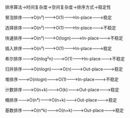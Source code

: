 排序算法->时间复杂度->空间复杂度->排序方式->稳定性

冒泡排序--->O(n²)--->O(1)--->In-place--->稳定

选择排序--->O(n²)--->O(1)--->In-place--->不稳定

快速排序--->O(n²)--->O(logn)--->In-place--->不稳定

插入排序--->O(n²)--->O(1)--->In-place--->稳定

希尔排序--->O(nlog²n)--->O(1)--->In-place--->不稳定
 
归并排序--->O(nlogn)--->O(n)--->Out-place--->稳定
  
堆排序--->O(nlogn)--->O(1)--->In-place--->不稳定

计数排序--->O(n+k)--->O(k)--->Out-place--->稳定

桶排序--->O(n²)--->O(n+k)--->Out-place--->稳定

基数排序--->O(n*k)--->O(n+k)--->Out-place--->稳定

